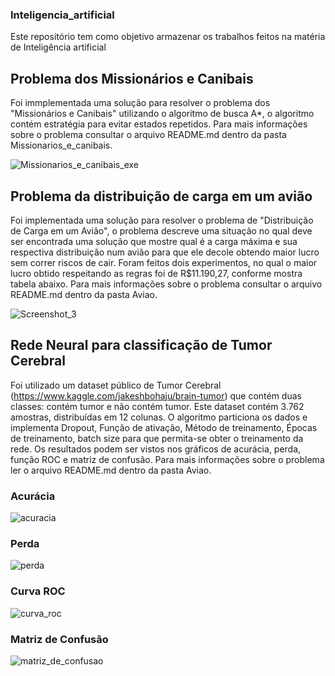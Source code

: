 ### Inteligencia_artificial
Este repositório tem como objetivo armazenar os trabalhos feitos na matéria de Inteligência artificial


## Problema dos Missionários e Canibais
Foi immplementada uma solução para resolver o problema dos "Missionários e Canibais" utilizando o algoritmo de busca A*, o algoritmo
contém estratégia para evitar estados repetidos. Para mais informações sobre o problema consultar o arquivo README.md dentro da 
pasta Missionarios_e_canibais.

![Missionarios_e_canibais_exe](https://user-images.githubusercontent.com/95611970/187542006-5acc191e-2dd9-447a-88fb-8c64f7a0baa4.jpg)

## Problema da distribuição de carga em um avião
Foi implementada uma solução para resolver o problema de "Distribuição de Carga em um Avião", o problema descreve uma situação no
qual deve ser encontrada uma solução que mostre qual é a carga máxima e sua respectiva distribuição num avião para que ele decole 
obtendo maior lucro sem correr riscos de cair. Foram feitos dois experimentos, no qual o maior lucro obtido respeitando as regras
foi de R$11.190,27, conforme mostra tabela abaixo. Para mais informações sobre o problema consultar o arquivo README.md dentro da 
pasta Aviao. <br />

![Screenshot_3](https://user-images.githubusercontent.com/95611970/187549074-f762cdac-2bf8-4132-9ae6-a40c41fd8d0d.jpg)

## Rede Neural para classificação de Tumor Cerebral
Foi utilizado um dataset público de Tumor Cerebral (https://www.kaggle.com/jakeshbohaju/brain-tumor) que contém duas classes: contém 
tumor e não contém tumor. Este dataset contém 3.762 amostras, distribuídas em 12 colunas. O algoritmo particiona os dados e implementa 
Dropout, Função de ativação, Método de treinamento, Épocas de treinamento, batch size para que permita-se obter o treinamento da rede.
Os resultados podem ser vistos nos gráficos de acurácia, perda, função ROC e matriz de confusão. Para mais informações sobre o problema 
ler o arquivo README.md dentro da pasta Aviao. <br />

### Acurácia
![acuracia](https://user-images.githubusercontent.com/95611970/187555140-f8615837-b352-44a1-bbea-4d8d8808c1cd.jpg)

### Perda
![perda](https://user-images.githubusercontent.com/95611970/187555162-0bdab575-a2b6-4612-8aa5-04dee66ab220.jpg)

### Curva ROC
![curva_roc](https://user-images.githubusercontent.com/95611970/187555175-11dc35be-9d4a-46c2-bc35-9b93763f8ff1.jpg)

### Matriz de Confusão
![matriz_de_confusao](https://user-images.githubusercontent.com/95611970/187555194-07ecea72-3005-4499-b975-9ca881a5050e.jpg)



